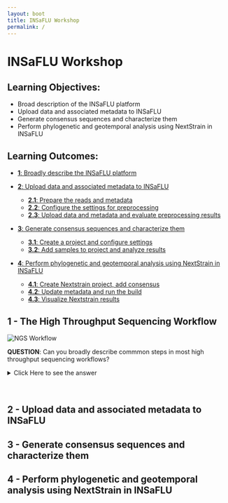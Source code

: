 ```yaml
---
layout: boot
title: INSaFLU Workshop
permalink: /
---
```


# INSaFLU Workshop

## Learning Objectives:
  - Broad description of the INSaFLU platform
  - Upload data and associated metadata to INSaFLU
  - Generate consensus sequences and characterize them
  - Perform phylogenetic and geotemporal analysis using NextStrain in INSaFLU
 
## Learning Outcomes:

  - [**1**: Broadly describe the INSaFLU platform](#LO1)

  - [**2**: Upload data and associated metadata to INSaFLU](#LO2)
    + [**2.1**: Prepare the reads and metadata](#LO2.1)
    + [**2.2**: Configure the settings for preprocessing](#LO2.2)
    + [**2.3**: Upload data and metadata and evaluate preprocessing results](#LO2.3)

  - [**3**: Generate consensus sequences and characterize them](#LO3)
    + [**3.1**: Create a project and configure settings](#LO3.1)
    + [**3.2**: Add samples to project and analyze results](#LO3.2)

  - [**4**: Perform phylogenetic and geotemporal analysis using NextStrain in INSaFLU](#LO4)
    + [**4.1**: Create Nextstrain project, add consensus](#LO4.1)  
    + [**4.2**: Update metadata and run the build](#LO4.2)  
    + [**4.3**: Visualize Nextstrain results](#LO4.3)



## <a id="LO1">1 - The High Throughput Sequencing Workflow</a>

![NGS Workflow](images/NGSworkflow.jpg)

**QUESTION**: Can you broadly describe commmon steps in most high throughput sequencing workflows?
<details><summary>Click Here to see the answer</summary><p>

- Extraction and purification of the DNA template (even RNA must usually be converted to cDNA)
<br/>
- Fragmentation of the DNA template (into a size range that can be accommodated by the machine)
<br/>
- Attachment of sequencing tags (to enable reading by the machine)
<br/>  
- Amplification of signal (usually trough PCR, often already in the machine)
<br/>  
- Reading of signal and conversion into nucleotide bases
  
</p></details>
<br/>
<br/>


## <a id="LO2">2 - Upload data and associated metadata to INSaFLU</a>


## <a id="LO3">3 - Generate consensus sequences and characterize them</a>


## <a id="LO4">4 - Perform phylogenetic and geotemporal analysis using NextStrain in INSaFLU</a>



